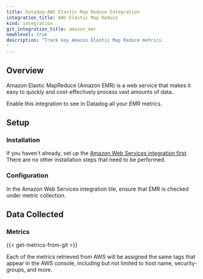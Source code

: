 ```yaml
---
title: Datadog-AWS Elastic Map Reduce Integration
integration_title: AWS Elastic Map Reduce
kind: integration
git_integration_title: amazon_emr
newhlevel: true
description: "Track key Amazon Elastic Map Reduce metrics.
"
---
```


## Overview

Amazon Elastic MapReduce (Amazon EMR) is a web service that makes it easy to quickly and cost-effectively process vast amounts of data.

Enable this integration to see in Datadog all your EMR metrics.

## Setup
### Installation

If you haven't already, set up the [Amazon Web Services integration first](/integrations/aws). There are no other installation steps that need to be performed.

### Configuration

In the Amazon Web Services integration tile, ensure that EMR is checked under metric collection.

## Data Collected
### Metrics

{{< get-metrics-from-git >}}

Each of the metrics retrieved from AWS will be assigned the same tags that appear in the AWS console, including but not limited to host name, security-groups, and more.
